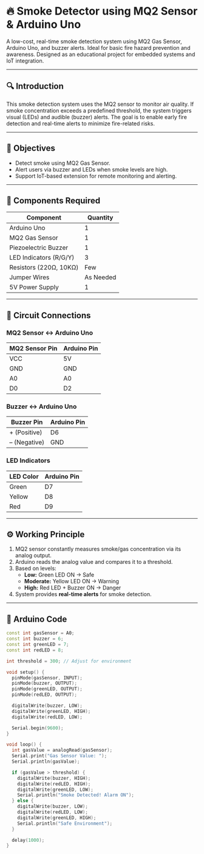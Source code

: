 # 🔥 Smoke Detector using MQ2 Sensor & Arduino Uno

A low-cost, real-time smoke detection system using MQ2 Gas Sensor, Arduino Uno, and buzzer alerts. Ideal for basic fire hazard prevention and awareness. Designed as an educational project for embedded systems and IoT integration.

---

## 🔍 Introduction

This smoke detection system uses the MQ2 sensor to monitor air quality. If smoke concentration exceeds a predefined threshold, the system triggers visual (LEDs) and audible (buzzer) alerts. The goal is to enable early fire detection and real-time alerts to minimize fire-related risks.

---

## 🎯 Objectives

- Detect smoke using MQ2 Gas Sensor.
- Alert users via buzzer and LEDs when smoke levels are high.
- Support IoT-based extension for remote monitoring and alerting.

---

## 🧰 Components Required

| Component              | Quantity |
|------------------------|----------|
| Arduino Uno            | 1        |
| MQ2 Gas Sensor         | 1        |
| Piezoelectric Buzzer   | 1        |
| LED Indicators (R/G/Y) | 3        |
| Resistors (220Ω, 10KΩ) | Few      |
| Jumper Wires           | As Needed|
| 5V Power Supply        | 1        |

---

## 🔌 Circuit Connections

### MQ2 Sensor ↔ Arduino Uno

| MQ2 Sensor Pin | Arduino Pin |
|----------------|-------------|
| VCC            | 5V          |
| GND            | GND         |
| A0             | A0          |
| D0             | D2          |

### Buzzer ↔ Arduino Uno

| Buzzer Pin   | Arduino Pin |
|--------------|-------------|
| + (Positive) | D6          |
| – (Negative) | GND         |

### LED Indicators

| LED Color | Arduino Pin |
|-----------|-------------|
| Green     | D7          |
| Yellow    | D8          |
| Red       | D9          |

---

## ⚙️ Working Principle

1. MQ2 sensor constantly measures smoke/gas concentration via its analog output.
2. Arduino reads the analog value and compares it to a threshold.
3. Based on levels:
   - **Low:** Green LED ON → Safe
   - **Moderate:** Yellow LED ON → Warning
   - **High:** Red LED + Buzzer ON → Danger
4. System provides **real-time alerts** for smoke detection.

---

## 🧾 Arduino Code

```cpp
const int gasSensor = A0;
const int buzzer = 6;
const int greenLED = 7;
const int redLED = 8;

int threshold = 300; // Adjust for environment

void setup() {
  pinMode(gasSensor, INPUT);
  pinMode(buzzer, OUTPUT);
  pinMode(greenLED, OUTPUT);
  pinMode(redLED, OUTPUT);

  digitalWrite(buzzer, LOW);
  digitalWrite(greenLED, HIGH);
  digitalWrite(redLED, LOW);

  Serial.begin(9600);
}

void loop() {
  int gasValue = analogRead(gasSensor);
  Serial.print("Gas Sensor Value: ");
  Serial.println(gasValue);

  if (gasValue > threshold) {
    digitalWrite(buzzer, HIGH);
    digitalWrite(redLED, HIGH);
    digitalWrite(greenLED, LOW);
    Serial.println("Smoke Detected! Alarm ON");
  } else {
    digitalWrite(buzzer, LOW);
    digitalWrite(redLED, LOW);
    digitalWrite(greenLED, HIGH);
    Serial.println("Safe Environment");
  }

  delay(1000);
}
